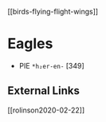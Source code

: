 [[birds-flying-flight-wings]]
# Eagles
- PIE `*h₂er-en-` [349]


## External Links
[[rolinson2020-02-22]]